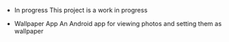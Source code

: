 * In progress
This project is a work in progress

* Wallpaper App
An Android app for viewing photos and setting them as wallpaper